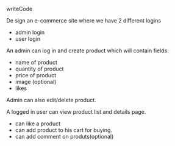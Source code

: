 writeCode

De sign an e-commerce site where we have 2 different logins

- admin login
- user login

An admin can log in and create product which will contain fields:

- name of product
- quantity of product
- price of product
- image (optional)
- likes

Admin can also edit/delete product.

A logged in user can view product list and details page.

- can like a product
- can add product to his cart for buying.
- can add comment on produts(optional)
